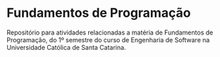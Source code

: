 # Fundamentos de Programação
Repositório para atividades relacionadas a matéria de Fundamentos de Programação, do 1º semestre do curso de Engenharia de Software na Universidade Católica de Santa Catarina.
